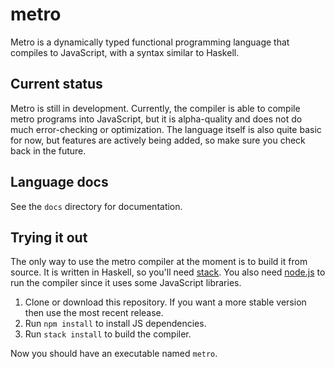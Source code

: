 # metro

Metro is a dynamically typed functional programming language that compiles to JavaScript, with a syntax similar to Haskell.

## Current status

Metro is still in development. Currently, the compiler is able to compile metro programs into JavaScript, but it is alpha-quality and does not do much error-checking or optimization. The language itself is also quite basic for now, but features are actively being added, so make sure you check back in the future.

## Language docs

See the `docs` directory for documentation.

## Trying it out

The only way to use the metro compiler at the moment is to build it from source. It is written in Haskell, so you'll need [stack](https://haskellstack.org). You also need [node.js](https://nodejs.org) to run the compiler since it uses some JavaScript libraries.

1. Clone or download this repository. If you want a more stable version then use the most recent release.
2. Run `npm install` to install JS dependencies.
3. Run `stack install` to build the compiler.

Now you should have an executable named `metro`.
